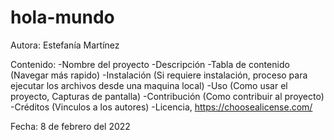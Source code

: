 # hola-mundo
Autora: Estefanía Martínez

Contenido:
-Nombre del proyecto
-Descripción
-Tabla de contenido (Navegar más rapido)
-Instalación (Si requiere instalación, proceso para ejecutar los archivos desde una maquina local)
-Uso (Como usar el proyecto, Capturas de pantalla)
-Contribución (Como contribuir al proyecto)
-Créditos (Vinculos a los autores)
-Licencia, https://choosealicense.com/


Fecha: 8 de febrero del 2022
